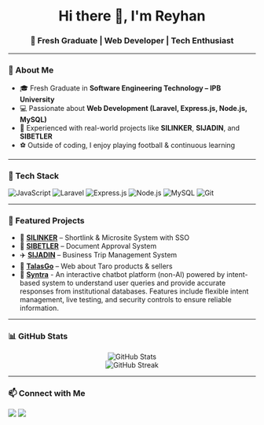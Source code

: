<!-- Banner / Greeting -->
<h1 align="center">Hi there 👋, I'm Reyhan</h1>
<h3 align="center">🚀 Fresh Graduate | Web Developer | Tech Enthusiast</h3>

---

### 🌟 About Me
- 🎓 Fresh Graduate in **Software Engineering Technology – IPB University**  
- 💻 Passionate about **Web Development (Laravel, Express.js, Node.js, MySQL)**  
- 🚀 Experienced with real-world projects like **SILINKER**, **SIJADIN**, and **SIBETLER**  
- ⚽ Outside of coding, I enjoy playing football & continuous learning  

---

### 🔧 Tech Stack
<p align="left">
  <img src="https://img.shields.io/badge/Code-JavaScript-yellow?logo=javascript" alt="JavaScript"/>
  <img src="https://img.shields.io/badge/Framework-Laravel-red?logo=laravel" alt="Laravel"/>
  <img src="https://img.shields.io/badge/Backend-Express-black?logo=express" alt="Express.js"/>
  <img src="https://img.shields.io/badge/Runtime-Node.js-green?logo=node.js" alt="Node.js"/>
  <img src="https://img.shields.io/badge/Database-MySQL-blue?logo=mysql" alt="MySQL"/>
  <img src="https://img.shields.io/badge/Tools-Git-orange?logo=git" alt="Git"/>
</p>

---

### 📌 Featured Projects
- 🔗 [**SILINKER**](https://github.com/ryhnn10) – Shortlink & Microsite System with SSO  
- 📨 [**SIBETLER**](https://github.com/ryhnn10) – Document Approval System  
- ✈️ [**SIJADIN**](https://github.com/ryhnn10) – Business Trip Management System  
- 🌱 [**TalasGo**](https://github.com/ryhnn10) – Web about Taro products & sellers  
- 💬 [**Syntra**](https://github.com/ryhnn10) - An interactive chatbot platform (non-AI) powered by intent-based system to understand user queries and provide accurate responses from institutional databases. Features include flexible intent management, live testing, and security controls to ensure reliable information.
---

### 📊 GitHub Stats
<p align="center">
  <img src="https://github-readme-stats.vercel.app/api?username=ryhnn10&show_icons=true&theme=radical" alt="GitHub Stats"/>
  <br/>
  <img src="https://github-readme-streak-stats.herokuapp.com/?user=ryhnn10&theme=radical" alt="GitHub Streak"/>
</p>

---

### 📫 Connect with Me
<p align="left">
  <a href="mailto:alifreyhan1122@gmail.com"><img src="https://img.shields.io/badge/Email-D14836?style=for-the-badge&logo=gmail&logoColor=white"/></a>
  <a href="www.linkedin.com/in/alif-reyhan-putra-15b34b177"><img src="https://img.shields.io/badge/LinkedIn-0A66C2?style=for-the-badge&logo=linkedin&logoColor=white"/></a>
</p>
